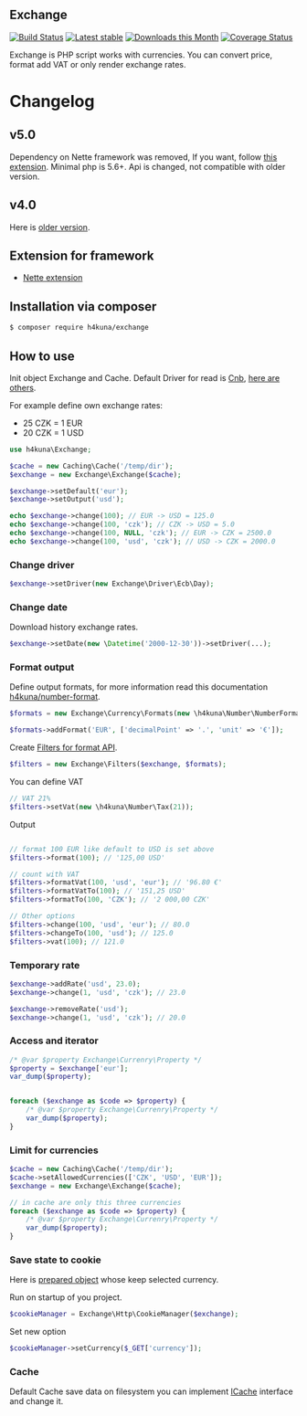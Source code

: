 Exchange
-------
[![Build Status](https://travis-ci.org/h4kuna/exchange.svg?branch=master)](https://travis-ci.org/h4kuna/exchange)
[![Latest stable](https://img.shields.io/packagist/v/h4kuna/exchange.svg)](https://packagist.org/packages/h4kuna/exchange)
[![Downloads this Month](https://img.shields.io/packagist/dm/h4kuna/exchange.svg)](https://packagist.org/packages/h4kuna/exchange)
[![Coverage Status](https://coveralls.io/repos/github/h4kuna/exchange/badge.svg?branch=master)](https://coveralls.io/github/h4kuna/exchange?branch=master)

Exchange is PHP script works with currencies. You can convert price, format add VAT or only render exchange rates. 

# Changelog
## v5.0
Dependency on Nette framework was removed, If you want, follow [this extension](//github.com/h4kuna/exchange-nette). Minimal php is 5.6+. Api is changed, not compatible with older version.

## v4.0
Here is [older version](//github.com/h4kuna/exchange/tree/v4.2.2).

## Extension for framework
- [Nette extension](//github.com/h4kuna/exchange-nette)

Installation via composer
-----------------------
```sh
$ composer require h4kuna/exchange
```

## How to use
Init object Exchange and Cache. Default Driver for read is [Cnb](src/Driver/Cnb/Day.php), [here are others](src/Driver).

For example define own exchange rates:
- 25 CZK = 1 EUR
- 20 CZK = 1 USD

```php
use h4kuna\Exchange;

$cache = new Caching\Cache('/temp/dir');
$exchange = new Exchange\Exchange($cache);

$exchange->setDefault('eur');
$exchange->setOutput('usd');

echo $exchange->change(100); // EUR -> USD = 125.0
echo $exchange->change(100, 'czk'); // CZK -> USD = 5.0
echo $exchange->change(100, NULL, 'czk'); // EUR -> CZK = 2500.0
echo $exchange->change(100, 'usd', 'czk'); // USD -> CZK = 2000.0
```

### Change driver
```php
$exchange->setDriver(new Exchange\Driver\Ecb\Day);
```

### Change date
Download history exchange rates.
```php
$exchange->setDate(new \Datetime('2000-12-30'))->setDriver(...);
```

### Format output
Define output formats, for more information read this documentation [h4kuna/number-format](//github.com/h4kuna/number-format).
```php
$formats = new Exchange\Currency\Formats(new \h4kuna\Number\NumberFormatFactory());

$formats->addFormat('EUR', ['decimalPoint' => '.', 'unit' => '€']);
```

Create [Filters for format API](src/Filters.php).
```php
$filters = new Exchange\Filters($exchange, $formats);
```
You can define VAT
```php
// VAT 21%
$filters->setVat(new \h4kuna\Number\Tax(21));
```
Output
```php

// format 100 EUR like default to USD is set above
$filters->format(100); // '125,00 USD'

// count with VAT
$filters->formatVat(100, 'usd', 'eur'); // '96.80 €'
$filters->formatVatTo(100); // '151,25 USD'
$filters->formatTo(100, 'CZK'); // '2 000,00 CZK'

// Other options
$filters->change(100, 'usd', 'eur'); // 80.0
$filters->changeTo(100, 'usd'); // 125.0
$filters->vat(100); // 121.0
```

### Temporary rate

```php
$exchange->addRate('usd', 23.0);
$exchange->change(1, 'usd', 'czk'); // 23.0

$exchange->removeRate('usd');
$exchange->change(1, 'usd', 'czk'); // 20.0
```

### Access and iterator

```php
/* @var $property Exchange\Currenry\Property */
$property = $exchange['eur'];
var_dump($property);


foreach ($exchange as $code => $property) {
    /* @var $property Exchange\Currenry\Property */
    var_dump($property);
}
```
### Limit for currencies
```php
$cache = new Caching\Cache('/temp/dir');
$cache->setAllowedCurrencies(['CZK', 'USD', 'EUR']);
$exchange = new Exchange\Exchange($cache);

// in cache are only this three currencies
foreach ($exchange as $code => $property) {
    /* @var $property Exchange\Currenry\Property */
    var_dump($property);
}
```

### Save state to cookie
Here is [prepared object](src/Http/CookieManager.php) whose keep selected currency.

Run on startup of you project.
```php
$cookieManager = Exchange\Http\CookieManager($exchange);
```

Set new option
```php
$cookieManager->setCurrency($_GET['currency']);
```

### Cache
Default Cache save data on filesystem you can implement [ICache](src/Caching/ICache.php) interface and change it.